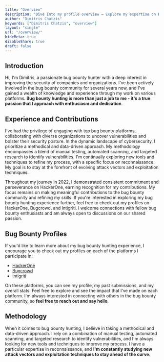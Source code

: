 ```yaml
---
title: "Overview"
description: "Dive into my profile overview — Explore my expertise on HackerOne, Bugcrowd, and Intigriti, showcasing a commitment to fortifying cybersecurity through methodical approaches."
author: "Dimitris Chatzis"
keywords: ["Dimitris Chatzis", "overview"]
layout: "single"
url: "/overview/"
hideMeta: true
disableShare: true
draft: false
---
```


## Introduction
Hi, I'm Dimitris, a passionate bug bounty hunter with a deep interest in improving the security of companies and organizations. I've been actively involved in the bug bounty community for several years now, and I've gained a wealth of knowledge and experience through my work on various platforms. __Bug bounty hunting is more than just a job to me - it's a true passion that I approach with enthusiasm and dedication__.

## Experience and Contributions
I've had the privilege of engaging with top bug bounty platforms, collaborating with diverse organizations to uncover vulnerabilities and bolster their security posture. In the dynamic landscape of cybersecurity, I prioritize a methodical and data-driven approach. My methodology encompasses a blend of manual testing, automated scanning, and targeted research to identify vulnerabilities. I'm continually exploring new tools and techniques to refine my process, with a specific focus on reconnaissance. My goal is to stay at the forefront of evolving attack vectors and exploitation techniques.

Throughout my journey in 2022, I demonstrated consistent commitment and perseverance on HackerOne, earning recognition for my contributions. My focus remains on making meaningful contributions to the bug bounty community and refining my skills. If you're interested in exploring my bug bounty hunting experience further, feel free to check out my profiles on HackerOne, Bugcrowd, and Intigriti. I welcome connections with fellow bug bounty enthusiasts and am always open to discussions on our shared passion.

## Bug Bounty Profiles
If you'd like to learn more about my bug bounty hunting experience, I encourage you to check out my profiles on each of the platforms I participate in:

- [HackerOne](https://hackerone.com/dhtzs)
- [Bugcrowd](https://bugcrowd.com/dhtzs)
- [Intigriti](https://intigriti.com/profile/dhtzs)

On these platforms, you can see my profile, my past submissions, and my overall stats. Feel free to explore and see the impact that I've made on each platform. I'm always interested in connecting with others in the bug bounty community, so __feel free to reach out and say hello__.

## Methodology
When it comes to bug bounty hunting, I believe in taking a methodical and data-driven approach. I rely on a combination of manual testing, automated scanning, and targeted research to identify vulnerabilities, and I'm always looking for new tools and techniques to improve my process. I have a particular expertise in reconnaissance, and __I'm constantly studying new attack vectors and exploitation techniques to stay ahead of the curve__.